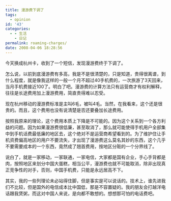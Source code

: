 ```yaml
---
title: 漫游费下调了
tags:
  - opinion
id: '43'
categories:
  - - 生活
    - 日记
permalink: roaming-charges/
date: 2008-04-06 18:28:56
---
```


今天换成杭州卡，收到了一个短信，发现漫游费终于下调了。

怎么说，以前到底漫游费有多高，我是不是很清楚的，只是知道，贵得很离谱，到什么程度，就是像我这样的一般一个月不超过40手机费的，一次旅游了3天回来，当月手机费接近100了。明白了吧。漫游费的计算方法只有运营商才有权利解释，往往是长途费用加上漫游费用，简直贵得难以忍受。

现在杭州移动的漫游费标准是主叫6毛，被叫4毛。当然，在我看来，这个还是很贵的。而且，这个费用也没有说清楚是否还要叠加长途费用。

按照我原来的理论，这个费用本质上下降是不可能的。因为这个关系到一个各方利益的问题。因为如果漫游费很低廉，甚至取消了，那么就可能使得手机用户全部集中到手机话费最低廉的地区去，这个绝对不是运营商希望看到的。为了维护住让手机资费偏高地区的用户不要流失，才出现了漫游费这么莫名其妙的东西，这个几乎不要需要成本的一个东西，竟然成了翘首费用，按地区分赃的一个分界线了。

说白了，就是一家移动，一家联通，一家电信，大家都是国有企业，手心手背都是肉，按照地区来划分中国大蛋糕，相当公平，漫游费也就不可能取消，除非出现真正竞争性的对手，否则，中国手机费，只能是永远居高不下。

其实，我的一些列理论未必站得住脚，但是事实是可以说话的。技术上，谁先进我们不比较，但是国外的电信成本比中国低，那是不容置疑的。我的朋友会打越洋电话跟我煲粥，而这对中国人来说，是向都不敢想的。想想那可怕的电话费吧。